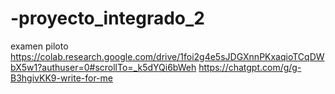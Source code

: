 # -proyecto_integrado_2
examen piloto
https://colab.research.google.com/drive/1foi2g4e5sJDGXnnPKxaqioTCqDWbX5w1?authuser=0#scrollTo=_k5dYQi6bWeh
https://chatgpt.com/g/g-B3hgivKK9-write-for-me
